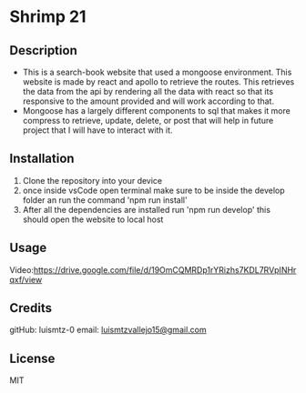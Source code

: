 # Shrimp 21

## Description 

- This is a search-book website that used a mongoose environment. This website is made by react and apollo to retrieve the routes. 
This retrieves the data from the api by rendering all the data with react so that its responsive to the amount provided and will work according to that. 
- Mongoose has a largely different components to sql that makes it more compress to retrieve, update, delete, or post that will help in future project that I will have to interact with it. 

## Installation

1. Clone the repository into your device 
2. once inside vsCode open terminal make sure to be inside the develop folder an run the command 'npm run install'
3. After all the dependencies are installed run 'npm run develop' this should open the website to local host

## Usage 

Video:https://drive.google.com/file/d/19OmCQMRDp1rYRizhs7KDL7RVpINHrqxf/view


## Credits

gitHub: luismtz-0
email: luismtzvallejo15@gmail.com

## License
MIT 
